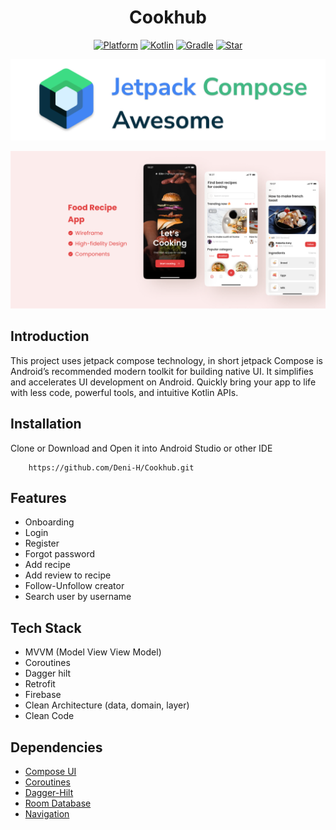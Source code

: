 <h1 align="center">
  Cookhub
</h1>
<p align="center">
  <a href="http://developer.android.com/index.html"><img alt="Platform" src="https://img.shields.io/badge/platform-Android-green.svg"></a>
  <a href="http://kotlinlang.org"><img alt="Kotlin" src="https://img.shields.io/badge/kotlin-1.7.0-blue.svg"></a>
  <a href="https://developer.android.com/studio/releases/gradle-plugin"><img alt="Gradle" src="https://img.shields.io/badge/gradle-7.4.0-yellow.svg"></a>
  <a href="https://github.com/https://github.com/HariAgus/GroceriesApp-Compose/"><img alt="Star" src="https://img.shields.io/github/stars/Deni-H/SwiftNotes"></a>
</p>

<p align="center">
<img src="assets/jetpack_compose_logo.png"/>
</p>

<p align="center">
  <img src="assets/demo.png"/>
</p>

## Introduction
<p>
This project uses jetpack compose technology,  in short jetpack Compose is Android’s recommended modern toolkit for building native UI. It simplifies and accelerates UI development on Android. Quickly bring your app to life with less code, powerful tools, and intuitive Kotlin APIs.

<p>

## Installation

Clone or Download and Open it into Android Studio or other IDE
```
    https://github.com/Deni-H/Cookhub.git 
```

<p>

## Features

- Onboarding
- Login
- Register
- Forgot password
- Add recipe
- Add review to recipe
- Follow-Unfollow creator
- Search user by username

<p>

## Tech Stack
- MVVM (Model View View Model)
- Coroutines
- Dagger hilt
- Retrofit
- Firebase
- Clean Architecture (data, domain, layer)
- Clean Code

## Dependencies
- [Compose UI](https://developer.android.com/jetpack/androidx/releases/compose-ui)
- [Coroutines](https://developer.android.com/kotlin/coroutines)
- [Dagger-Hilt](https://developer.android.com/training/dependency-injection/hilt-android)
- [Room Database](https://developer.android.com/training/data-storage/room)
- [Navigation](https://developer.android.com/jetpack/compose/navigation)
<p>